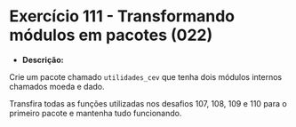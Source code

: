 # Exercício 111 - Transformando módulos em pacotes  (022)

* **Descrição:**

Crie um pacote chamado `utilidades_cev` que tenha dois módulos internos chamados moeda e dado.

Transfira todas as funções utilizadas nos desafios 107, 108, 109 e 110 para o primeiro pacote e mantenha tudo funcionando.
